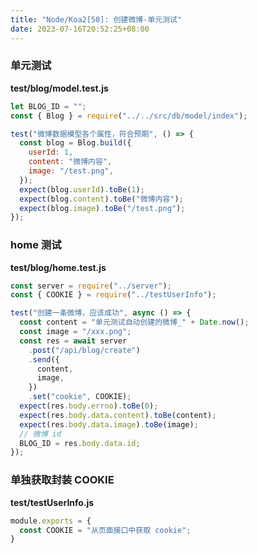 ```yaml
---
title: "Node/Koa2[50]: 创建微博-单元测试"
date: 2023-07-16T20:52:25+08:00
---
```


### 单元测试

**test/blog/model.test.js**

```js
let BLOG_ID = "";
const { Blog } = require("../../src/db/model/index");

test("微博数据模型各个属性，符合预期", () => {
  const blog = Blog.build({
    userId: 1,
    content: "微博内容",
    image: "/test.png",
  });
  expect(blog.userId).toBe(1);
  expect(blog.content).toBe("微博内容");
  expect(blog.image).toBe("/test.png");
});
```

### home 测试

**test/blog/home.test.js**

```js
const server = require("../server");
const { COOKIE } = require("../testUserInfo");

test("创建一条微博，应该成功", async () => {
  const content = "单元测试自动创建的微博_" + Date.now();
  const image = "/xxx.png";
  const res = await server
    .post("/api/blog/create")
    .send({
      content,
      image,
    })
    .set("cookie", COOKIE);
  expect(res.body.errno).toBe(0);
  expect(res.body.data.content).toBe(content);
  expect(res.body.data.image).toBe(image);
  // 微博 id
  BLOG_ID = res.body.data.id;
});
```

### 单独获取封装 COOKIE

**test/testUserInfo.js**

```js
module.exports = {
  const COOKIE = "从页面接口中获取 cookie";
}
```
